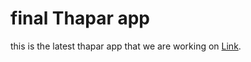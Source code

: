 # final Thapar app


this is the latest thapar app that we are working on 
[Link](http://35.220.166.8:4040/).
